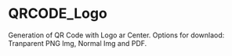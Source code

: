 # QRCODE_Logo
Generation of QR Code with Logo ar Center.
Options for downlaod:
Tranparent PNG Img, Normal Img and PDF.
